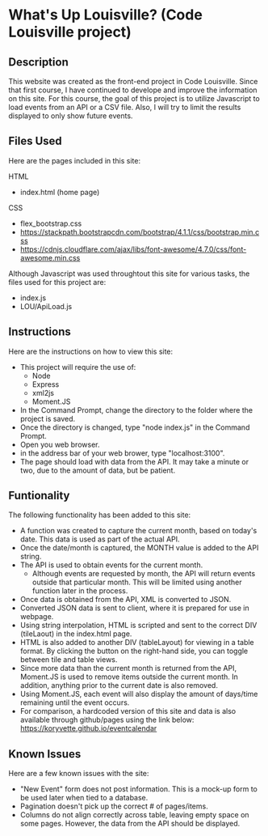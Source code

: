 # What's Up Louisville? (Code Louisville project)

## Description  
This website was created as the front-end project in Code Louisville.  Since that first course, I have continued to develope and improve the information on this site.  For this course, the goal of this project is to utilize Javascript to load events from an API or a CSV file.  Also, I will try to limit the results displayed to only show future events.  
  
## Files Used
Here are the pages included in this site:  

HTML
* index.html (home page)
  
CSS  
* flex_bootstrap.css  
* https://stackpath.bootstrapcdn.com/bootstrap/4.1.1/css/bootstrap.min.css  
* https://cdnjs.cloudflare.com/ajax/libs/font-awesome/4.7.0/css/font-awesome.min.css
  
  
Although Javascript was used throughtout this site for various tasks, the files used for this project are:    
* index.js  
* LOU/ApiLoad.js

## Instructions  
Here are the instructions on how to view this site:
  
* This project will require the use of:  
   * Node  
   * Express  
   * xml2js  
   * Moment.JS  
* In the Command Prompt, change the directory to the folder where the project is saved.  
* Once the directory is changed, type "node index.js" in the Command Prompt.  
* Open you web browser.  
* in the address bar of your web brower, type "localhost:3100".
* The page should load with data from the API.  It may take a minute or two, due to the amount of data, but be patient.    

## Funtionality  
The following functionality has been added to this site:
  
* A function was created to capture the current month, based on today's date.  This data is used as part of the actual API.  
* Once the date/month is captured, the MONTH value is added to the API string.  
* The API is used to obtain events for the current month.  
    * Although events are requested by month, the API will return events outside that particular month.  This will be limited using another function later in the process.  
* Once data is obtained from the API, XML is converted to JSON.  
* Converted JSON data is sent to client, where it is prepared for use in webpage.  
* Using string interpolation, HTML is scripted and sent to the correct DIV (tileLaout) in the index.html page.  
* HTML is also added to another DIV (tableLayout) for viewing in a table format.  By clicking the button on the right-hand side, you can toggle between tile and table views.  
* Since more data than the current month is returned from the API, Moment.JS is used to remove items outside the current month.  In addition, anything prior to the current date is also removed.  
* Using Moment.JS, each event will also display the amount of days/time remaining until the event occurs.  
* For comparison, a hardcoded version of this site and data is also available through github/pages using the link below:  
  https://koryvette.github.io/eventcalendar  


## Known Issues  
Here are a few known issues with the site:  
* "New Event" form does not post information.  This is a mock-up form to be used later when tied to a database.  
* Pagination doesn't pick up the correct # of pages/items.  
* Columns do not align correctly across table, leaving empty space on some pages.  However, the data from the API should be displayed.  


